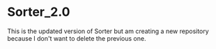 # Sorter_2.0
This is the updated version of Sorter but am creating a new repository because I don't want to delete the previous one.
